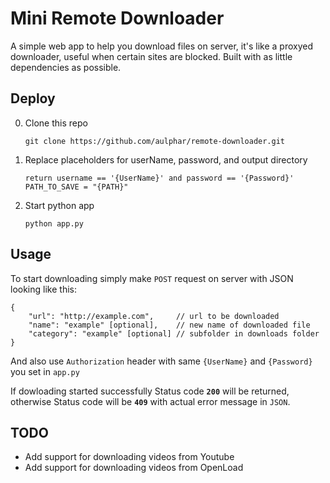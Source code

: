 # Mini Remote Downloader
A simple web app to help you download files on server, it's like a proxyed downloader, useful when certain sites are blocked.
Built with as little dependencies as possible.

## Deploy

0. Clone this repo
    ```
    git clone https://github.com/aulphar/remote-downloader.git
    ```

1. Replace placeholders for userName, password, and output directory
    ```
    return username == '{UserName}' and password == '{Password}'
    PATH_TO_SAVE = "{PATH}"
    ```
    
2. Start python app
    ```
    python app.py
    ```
    
## Usage
To start downloading simply make `POST` request on server with JSON looking like this:
```
{
    "url": "http://example.com",     // url to be downloaded
    "name": "example" [optional],    // new name of downloaded file
    "category": "example" [optional] // subfolder in downloads folder
}
``` 
And also use `Authorization` header with same `{UserName}` and `{Password}` you set in `app.py`

If dowloading started successfully Status code **`200`** will be returned, otherwise Status code will be **`409`** with actual error message in `JSON`.

## TODO

- Add support for downloading videos from Youtube
- Add support for downloading videos from OpenLoad
